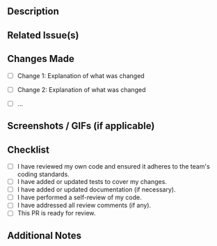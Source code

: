 ## Description

<!-- Provide a brief description of the changes introduced in this PR. Explain the context, motivation, and the problem it solves. -->

## Related Issue(s)

<!-- If this PR addresses a specific issue, please link it here using the issue number (e.g., Fixes #123). -->

## Changes Made

<!-- Provide a detailed list of changes made in the codebase. Include information about any new features, bug fixes, refactoring, etc. -->

- [ ] Change 1: Explanation of what was changed
- [ ] Change 2: Explanation of what was changed
- [ ] ...


## Screenshots / GIFs (if applicable)

<!-- Attach screenshots or GIFs to showcase the change, if applicable. -->

## Checklist

- [ ] I have reviewed my own code and ensured it adheres to the team's coding standards.
- [ ] I have added or updated tests to cover my changes.
- [ ] I have added or updated documentation (if necessary).
- [ ] I have performed a self-review of my code.
- [ ] I have addressed all review comments (if any).
- [ ] This PR is ready for review.

## Additional Notes

<!-- Include any additional information or context that reviewers should be aware of. For example, mention if there are any known issues, future work needed, etc. -->
